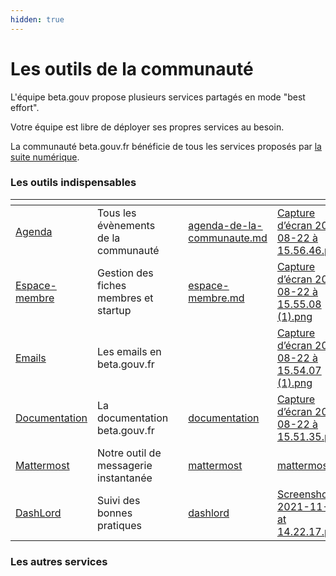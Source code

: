 ```yaml
---
hidden: true
---
```


# Les outils de la communauté

L'équipe beta.gouv propose plusieurs services partagés en mode "best effort".

Votre équipe est libre de déployer ses propres services au besoin.

La communauté beta.gouv.fr bénéficie de tous les services proposés par [la suite numérique](https://lasuite.numerique.gouv.fr/).

### Les outils indispensables

<table data-view="cards"><thead><tr><th></th><th></th><th></th><th data-hidden data-card-target data-type="content-ref"></th><th data-hidden data-card-cover data-type="files"></th></tr></thead><tbody><tr><td><a href="agenda-de-la-communaute.md">Agenda</a></td><td>Tous les évènements de la communauté</td><td></td><td><a href="agenda-de-la-communaute.md">agenda-de-la-communaute.md</a></td><td><a href="../.gitbook/assets/Capture d’écran 2024-08-22 à 15.56.46.png">Capture d’écran 2024-08-22 à 15.56.46.png</a></td></tr><tr><td><a href="espace-membre.md">Espace-membre</a></td><td>Gestion des fiches membres et startup</td><td></td><td><a href="espace-membre.md">espace-membre.md</a></td><td><a href="../.gitbook/assets/Capture d’écran 2024-08-22 à 15.55.08 (1).png">Capture d’écran 2024-08-22 à 15.55.08 (1).png</a></td></tr><tr><td><a href="emails/">Emails</a></td><td>Les emails en beta.gouv.fr</td><td></td><td></td><td><a href="../.gitbook/assets/Capture d’écran 2024-08-22 à 15.54.07 (1).png">Capture d’écran 2024-08-22 à 15.54.07 (1).png</a></td></tr><tr><td><a href="documentation/">Documentation</a></td><td>La documentation beta.gouv.fr</td><td></td><td><a href="documentation/">documentation</a></td><td><a href="../.gitbook/assets/Capture d’écran 2024-08-22 à 15.51.35.png">Capture d’écran 2024-08-22 à 15.51.35.png</a></td></tr><tr><td><a href="mattermost/">Mattermost</a></td><td>Notre outil de messagerie instantanée</td><td></td><td><a href="mattermost/">mattermost</a></td><td><a href="../.gitbook/assets/mattermost.png">mattermost.png</a></td></tr><tr><td><a href="dashlord/">DashLord</a></td><td>Suivi des bonnes pratiques</td><td></td><td><a href="dashlord/">dashlord</a></td><td><a href="../.gitbook/assets/Screenshot 2021-11-04 at 14.22.17.png">Screenshot 2021-11-04 at 14.22.17.png</a></td></tr></tbody></table>

### Les autres services



